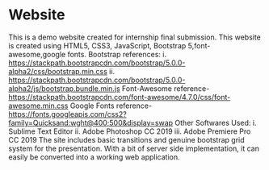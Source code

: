 # Website
This is a demo website created for internship final submission.
This website is created using HTML5, CSS3, JavaScript, Bootstrap 5,font-awesome,google fonts.
Bootstrap references:
  i.  https://stackpath.bootstrapcdn.com/bootstrap/5.0.0-alpha2/css/bootstrap.min.css
  ii. https://stackpath.bootstrapcdn.com/bootstrap/5.0.0-alpha2/js/bootstrap.bundle.min.js
Font-Awesome reference-  https://stackpath.bootstrapcdn.com/font-awesome/4.7.0/css/font-awesome.min.css
Google Fonts reference-  https://fonts.googleapis.com/css2?family=Quicksand:wght@400;500&display=swap
Other Softwares Used:
      i.    Sublime Text Editor
      ii.   Adobe Photoshop CC 2019
      iii.  Adobe Premiere Pro CC 2019
The site includes basic transitions and genuine bootstrap grid system for the presentation. With a bit of server side implementation, it can easily be converted into a working web application.
